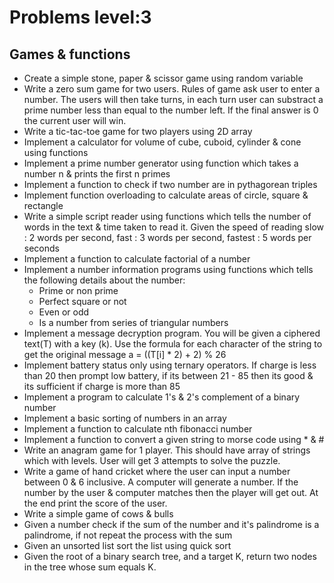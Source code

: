 # Problems level:3
## Games & functions

- Create a simple stone, paper & scissor game using random variable
- Write a zero sum game for two users. Rules of game ask user to enter a number. The users will then take turns, in each turn user can substract a prime number less than equal to the number left. If the final answer is 0 the current user will win.
- Write a tic-tac-toe game for two players using 2D array
- Implement a calculator for volume of cube, cuboid, cylinder & cone using functions
- Implement a prime number generator using function which takes a number n & prints the first n primes
- Implement a function to check if two number are in pythagorean triples
- Implement function overloading to calculate areas of circle, square & rectangle
- Write a simple script reader using functions which tells the number of words in the text & time taken to read it.
    Given the speed of reading slow : 2 words per second, fast : 3 words per second, fastest : 5 words per seconds
- Implement a function to calculate factorial of a number
- Implement a number information programs using functions which tells the following details about the number:
    - Prime or non prime
    - Perfect square or not
    - Even or odd
    - Is a number from series of triangular numbers
- Implement a message decryption program. You will be given a ciphered text(T) with a key (k). Use the formula for each character of the string to get the original message
    a = ((T[i] * 2) + 2) % 26
- Implement battery status only using ternary operators. If charge is less than 20 then prompt low battery, if its between 21 - 85 then its good & its sufficient if charge is more than 85
- Implement a program to calculate 1's & 2's complement of a binary number
- Implement a basic sorting of numbers in an array
- Implement a function to calculate nth fibonacci number
- Implement a function to convert a given string to morse code using * & #
- Write an anagram game for 1 player. This should have array of strings which with levels. User will get 3 attempts to solve the puzzle.
- Write a game of hand cricket where the user can input a number between 0 & 6 inclusive. A computer will generate a number. If the number by the user & computer matches then the player will get out. At the end print the score of the user.
- Write a simple game of cows & bulls
- Given a number check if the sum of the number and it's palindrome is a palindrome, if not repeat the process with the sum
- Given an unsorted list sort the list using quick sort
- Given the root of a binary search tree, and a target K, return two nodes in the tree whose sum equals K.

